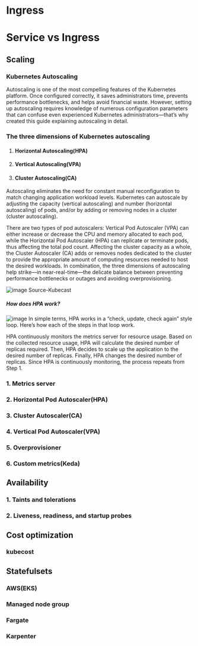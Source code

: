# Ingress

# Service vs Ingress

## Scaling

### Kubernetes Autoscaling

Autoscaling is one of the most compelling features of the Kubernetes platform. Once configured correctly, it saves administrators time, prevents performance bottlenecks, and helps avoid financial waste. However, setting up autoscaling requires knowledge of numerous configuration parameters that can confuse even experienced Kubernetes administrators—that’s why created this guide explaining autoscaling in detail.

### The three dimensions of Kubernetes autoscaling

1. ####  Horizontal Autoscaling(HPA)
2. #### Vertical Autoscaling(VPA)
3. #### Cluster Autoscaling(CA)

Autoscaling eliminates the need for constant manual reconfiguration to match changing application workload levels. Kubernetes can autoscale by adjusting the capacity (vertical autoscaling) and number (horizontal autoscaling) of pods, and/or by adding or removing nodes in a cluster (cluster autoscaling).

There are two types of pod autoscalers: Vertical Pod Autoscaler (VPA) can either increase or decrease the CPU and memory allocated to each pod, while the Horizontal Pod Autoscaler (HPA) can replicate or terminate pods, thus affecting the total pod count. Affecting the cluster capacity as a whole, the Cluster Autoscaler (CA) adds or removes nodes dedicated to the cluster to provide the appropriate amount of computing resources needed to host the desired workloads. In combination, the three dimensions of autoscaling help strike—in near-real-time—the delicate balance between preventing performance bottlenecks or outages and avoiding overprovisioning.

![image](https://github.com/Aryan8912/Kubernetes-zero-to-hero/assets/92007507/adad64c0-4a3b-4a95-8392-1eabf836eeba) Source-Kubecast

##### How does HPA work?

![image](https://github.com/Aryan8912/Kubernetes-zero-to-hero/assets/92007507/80c80fae-bca0-418a-b6d6-284ebd7ba957)
In simple terms, HPA works in a “check, update, check again” style loop. Here’s how each of the steps in that loop work.

HPA continuously monitors the metrics server for resource usage.
Based on the collected resource usage, HPA will calculate the desired number of replicas required.
Then, HPA decides to scale up the application to the desired number of replicas.
Finally, HPA changes the desired number of replicas.
Since HPA is continuously monitoring, the process repeats from Step 1.

### 1. Metrics server
### 2. Horizontal Pod Autoscaler(HPA)
### 3. Cluster Autoscaler(CA)
### 4. Vertical Pod Autoscaler(VPA)
### 5. Overprovisioner
### 6. Custom metrics(Keda)

## Availability
### 1. Taints and tolerations 
### 2. Liveness, readiness, and startup probes

## Cost optimization
### kubecost

## Statefulsets 
### AWS(EKS)
### Managed node group 
### Fargate
### Karpenter
